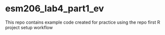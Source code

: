 # esm206_lab4_part1_ev
This repo contains example code created for practice using the repo first R project setup workflow
